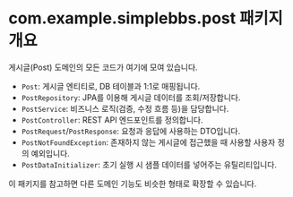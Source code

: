 # com.example.simplebbs.post 패키지 개요

게시글(Post) 도메인의 모든 코드가 여기에 모여 있습니다.

- `Post`: 게시글 엔티티로, DB 테이블과 1:1로 매핑됩니다.
- `PostRepository`: JPA를 이용해 게시글 데이터를 조회/저장합니다.
- `PostService`: 비즈니스 로직(검증, 수정 흐름 등)을 담당합니다.
- `PostController`: REST API 엔드포인트를 정의합니다.
- `PostRequest`/`PostResponse`: 요청과 응답에 사용하는 DTO입니다.
- `PostNotFoundException`: 존재하지 않는 게시글에 접근했을 때 사용할 사용자 정의 예외입니다.
- `PostDataInitializer`: 초기 실행 시 샘플 데이터를 넣어주는 유틸리티입니다.

이 패키지를 참고하면 다른 도메인 기능도 비슷한 형태로 확장할 수 있습니다.
